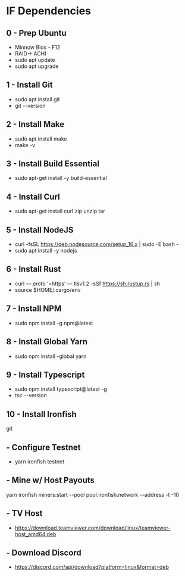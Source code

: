 # IF Dependencies

## 0 - Prep Ubuntu
* Minnow Bios - F12
* RAID-> ACHI
* sudo apt update
* sudo apt upgrade

## 1 - Install Git
* sudo apt install git
* git --version

## 2 - Install Make
* sudo apt install make
* make -v

## 3 - Install Build Essential
* sudo apt-get install -y build-essential

## 4 - Install Curl
* sudo apt-get install curl zip unzip tar

## 5 - Install NodeJS
* curl -fsSL https://deb.nodesource.com/setup_16.x | sudo -E bash -
* sudo apt install -y nodejs

## 6 - Install Rust
* curl — proto ‘=https’ — tlsv1.2 -sSf https://sh.rustup.rs | sh
* source $HOME/.cargo/env

## 7 - Install NPM
* sudo npm install -g npm@latest

## 8 - Install Global Yarn
* sudo npm install -global yarn

## 9 - Install Typescript 
* sudo npm install typescript@latest -g
* tsc --version

## 10 - Install Ironfish 

git

## - Configure Testnet 
* yarn ironfish testnet

## - Mine w/ Host Payouts 
yarn ironfish miners:start --pool pool.ironfish.network --address <Public Address> -t -10

## - TV Host
* https://download.teamviewer.com/download/linux/teamviewer-host_amd64.deb

## - Download Discord
* https://discord.com/api/download?platform=linux&format=deb
